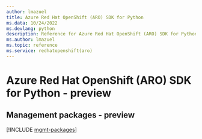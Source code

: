 ```yaml
---
author: lmazuel
title: Azure Red Hat OpenShift (ARO) SDK for Python
ms.data: 10/24/2022
ms.devlang: python
description: Reference for Azure Red Hat OpenShift (ARO) SDK for Python
ms.author: lmazuel
ms.topic: reference
ms.service: redhatopenshift(aro)
---
```

# Azure Red Hat OpenShift (ARO) SDK for Python - preview

## Management packages - preview
[!INCLUDE [mgmt-packages](red-hat-openshift-(aro)-mgmt-index.md)]